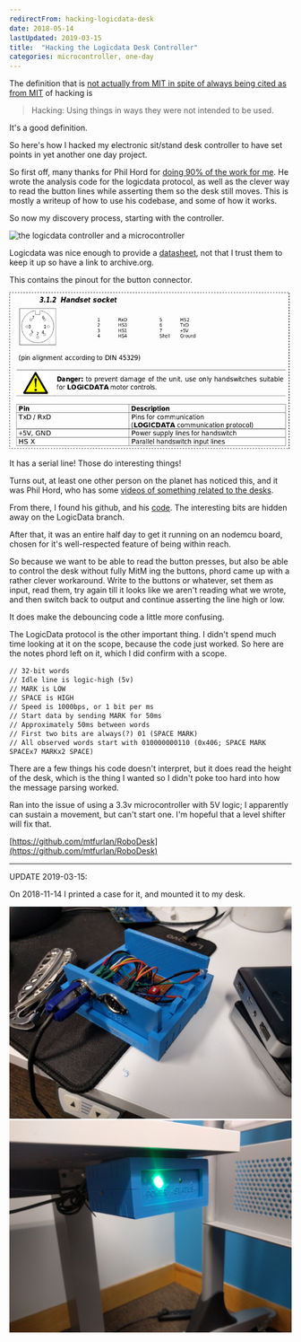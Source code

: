 ```yaml
---
redirectFrom: hacking-logicdata-desk
date: 2018-05-14
lastUpdated: 2019-03-15
title:  "Hacking the Logicdata Desk Controller"
categories: microcontroller, one-day
---
```


The definition that is [not actually from MIT in spite of always being cited as from MIT](http://tmrc.mit.edu/hackers-ref.html) of hacking is

> Hacking: Using things in ways they were not intended to be used.

It's a good definition.

So here's how I hacked my electronic sit/stand desk controller to have set points in yet another one day project.

<!--excerpt-->

So first off, many thanks for Phil Hord for [doing 90% of the work for me](https://github.com/phord/RoboDesk).
He wrote the analysis code for the logicdata protocol, as well as the clever way to read the button lines while asserting them so the desk still moves.
This is mostly a writeup of how to use his codebase, and some of how it works.

So now my discovery process, starting with the controller.

![the logicdata controller and a microcontroller](/assets/pages/hacking-logicdata-desk/controller.jpg)

Logicdata was nice enough to provide a [datasheet](https://web.archive.org/web/20180514132622/http://www.logicdata.net/wp-content/uploads/2017/05/Datasheet_Compact_English-Rev4.pdf), not that I trust them to keep it up so have a link to archive.org.

This contains the pinout for the button connector.

![the logicdata button pinout](/assets/pages/hacking-logicdata-desk/controller-pinout.png)

It has a serial line! Those do interesting things!

Turns out, at least one other person on the planet has noticed this, and it was Phil Hord, who has some [videos of something related to the desks](https://www.youtube.com/watch?v=SxIxr1Ul7UI).

From there, I found his github, and his [code](https://github.com/phord/RoboDesk).
The interesting bits are hidden away on the LogicData branch.

After that, it was an entire half day to get it running on an nodemcu board, chosen for it's well-respected feature of being within reach.

So because we want to be able to read the button presses, but also be able to control the desk without fully MitM ing the buttons, phord came up with a rather clever workaround.
Write to the buttons or whatever, set them as input, read them, try again till it looks like we aren't reading what we wrote, and then switch back to output and continue asserting the line high or low.

It does make the debouncing code a little more confusing.

The LogicData protocol is the other important thing.
I didn't spend much time looking at it on the scope, because the code just worked.
So here are the notes phord left on it, which I did confirm with a scope.

```
// 32-bit words
// Idle line is logic-high (5v)
// MARK is LOW
// SPACE is HIGH
// Speed is 1000bps, or 1 bit per ms
// Start data by sending MARK for 50ms
// Approximately 50ms between words
// First two bits are always(?) 01 (SPACE MARK)
// All observed words start with 010000000110 (0x406; SPACE MARK SPACEx7 MARKx2 SPACE)
```

There are a few things his code doesn't interpret, but it does read the height of the desk, which is the thing I wanted so I didn't poke too hard into how the message parsing worked.

Ran into the issue of using a 3.3v microcontroller with 5V logic; I apparently can sustain a movement, but can't start one.
I'm hopeful that a level shifter will fix that.

[https://github.com/mtfurlan/RoboDesk](https://github.com/mtfurlan/RoboDesk)

----
UPDATE 2019-03-15:

On 2018-11-14 I printed a case for it, and mounted it to my desk.

![the logicdata controller in a case](/assets/pages/hacking-logicdata-desk/open-case.jpg)
![the logicdata controller mounted to the desk](/assets/pages/hacking-logicdata-desk/case.jpg)
